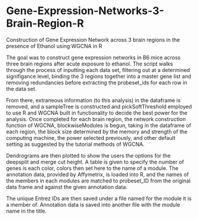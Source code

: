# Gene-Expression-Networks-3-Brain-Region-R
Construction of Gene Expression Network across 3 brain regions in the presence of Ethanol using WGCNA in R

The goal was to construct gene expression networks in B6 mice across three brain regions after acute exposure to ethanol. The script walks through the process of inputting each data set, filtering out at a determined signifigance level, binding the 3 regions together into a master gene list and removing redundancies before extracting the probeset_ids for each row in the data set. 

From there, extraneous information (to this analysis) in the dataframe is removed, and a sampleTree is constructed and pickSoftThreshold employed to use R and WGCNA built in functionality to decide the best power for the analysis. Once completed for each brain region, the network construction function of WGCNA, blockwiseModules is begun, taking in the dataframe of each region, the block size determined by the memory and strength of the computing machine, the power selected previously, and other default setting as suggested by the tutorial methods of WGCNA. 

Dendrograms are then plotted to show the users the options for the deepsplit and merge cut height. A table is given to specify the number of genes is each color, colors then set here to the name of a module. The annotation data, provided by Affymetrix, is loaded into R, and the names of the members in each modules are matched to probeset_ID from the original data frame and against the given annotation data. 

The unique Entrez IDs are then saved under a file named for the module it is a member of. Annotation data is saved into another file with the module name in the title. 



